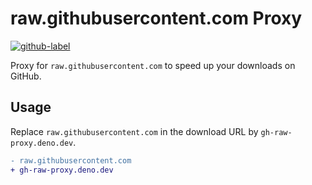 # raw.githubusercontent.com Proxy

[![github-label](https://img.shields.io/badge/gitub-000000?style=for-the-badge&logo=github)](https://github.com/vikiboss/deno-functions/tree/main/functions/gh-raw-proxy)

Proxy for `raw.githubusercontent.com` to speed up your downloads on GitHub.

## Usage

Replace `raw.githubusercontent.com` in the download URL by `gh-raw-proxy.deno.dev`.

```diff
- raw.githubusercontent.com
+ gh-raw-proxy.deno.dev
```
